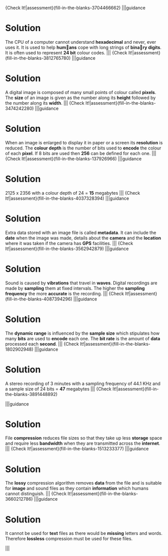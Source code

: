 {Check It!|assessment}(fill-in-the-blanks-3704466662)
|||guidance
# Solution
The CPU of a computer cannot understand **hexadecimal** and never, ever uses it.
It is used to help **humans** cope with long strings of **binary digits**.
It is often used to represent **24 bit** colour codes.
|||
{Check It!|assessment}(fill-in-the-blanks-3812765780)
|||guidance
# Solution
A digital image is composed of many small points of colour called **pixels**. 
The **size** of an image is given as the number along its **height** followed by the number along its **width**. 
|||
{Check It!|assessment}(fill-in-the-blanks-3474242280)
|||guidance
# Solution
When an image is enlarged to display it in paper or a screen its **resolution** is reduced. 
The **colour depth** is the number of bits used to **encode** the colour of each **pixel**. 
If 8 bits are used then **256** can be defined for each one.
|||
{Check It!|assessment}(fill-in-the-blanks-137926966)
|||guidance
# Solution
2125 x 2356 with a colour depth of 24 = **15** megabytes
|||
{Check It!|assessment}(fill-in-the-blanks-4037328394)
|||guidance
# Solution
Extra data stored with an image file is called **metadata**. 
It can include the **date** when the image was made, details about the **camera** and the **location** where it was taken if the camera has **GPS** facilities.
|||
{Check It!|assessment}(fill-in-the-blanks-3562942879)
|||guidance
# Solution
Sound is caused by **vibrations** that travel in **waves**. 
Digital recordings are made by **sampling** them at fixed intervals. 
The higher the **sampling frequency** the more **accurate** is the recording.
|||
{Check It!|assessment}(fill-in-the-blanks-4087394296)
|||guidance
# Solution
The **dynamic range** is influenced by the **sample size** which stipulates how many **bits** are used to **encode** each one. 
The **bit rate** is the amount of **data** processed each **second**.
|||
{Check It!|assessment}(fill-in-the-blanks-1802902948)
|||guidance
# Solution
A stereo recording of 3 minutes with a sampling frequency of 44.1 KHz and a sample size of 24 bits = **47** megabytes
|||
{Check It!|assessment}(fill-in-the-blanks-3891448892)

|||guidance
# Solution
File **compression** reduces file sizes so that they take up less **storage** space and require less **bandwidth** when they are transmitted across the **internet**.
|||
{Check It!|assessment}(fill-in-the-blanks-1513233377)
|||guidance
# Solution
The **lossy** compression algorithm removes **data** from the file and is suitable for **image** and sound files as they contain **information** which humans cannot distinguish.
|||
{Check It!|assessment}(fill-in-the-blanks-3660212786)
|||guidance
# Solution
It cannot be used for **text** files as there would be **missing** letters and words. Therefore **lossless** compression must be used for these files.

|||


